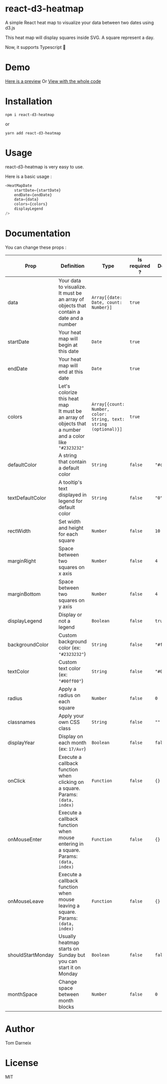 # react-d3-heatmap

A simple React heat map to visualize your data between two dates using d3.js

This heat map will display squares inside SVG. A square represent a day.

Now, it supports Typescript 🎉

# Demo

[Here is a preview](https://codesandbox.io/s/wnk771y0m7?view=preview)
Or
[View with the whole code](https://codesandbox.io/s/wnk771y0m7)

# Installation

    npm i react-d3-heatmap

or

    yarn add react-d3-heatmap

# Usage

react-d3-heatmap is very easy to use. 

Here is a basic usage :
```javascript
<HeatMapDate
    startDate={startDate}
    endDate={endDate}
    data={data}
    colors={colors}
    displayLegend
/>
```

# Documentation

You can change these props :

| Prop | Definition | Type | Is required ? | Default |
|------|-------------|------|---------------|---------|
|data|Your data to visualize. <br /> It must be an array of objects that contain a date and a number|`Array[{date: Date, count: Number}]`|`true`|
|startDate|Your heat map will begin at this date| `Date`|`true`|
|endDate|Your heat map will end at this date|`Date`|`true`|
|colors|Let's colorize this heat map <br /> It must be an array of objects that a number and a color like `"#2323232"`|`Array[{count: Number, color: String, text: string (optional)}]`|`true`|
|defaultColor|A string that contain a default color|`String`|`false`|`"#cdcdcd"`
|textDefaultColor|A tooltip's text displayed in legend for default color|`String`|`false`|`"0"`
|rectWidth|Set width and height for each square|`Number`|`false`|`10`
|marginRight|Space between two squares on x axis|`Number`|`false`|`4`
|marginBottom|Space between two squares on y axis|`Number`|`false`|`4`
|displayLegend|Display or not a legend|`Boolean`|`false`|`true`
|backgroundColor|Custom background color (ex: `"#2323232"`)|`String`|`false`|`"#fff"`
|textColor|Custom text color (ex: `"#00ff00"`)|`String`|`false`|`"#000"`
|radius|Apply a radius on each square|`Number`|`false`|`0`
|classnames|Apply your own CSS class|`String`|`false`|`""`
|displayYear|Display on each month (ex: `17/Avr`)|`Boolean`|`false`|`false`
|onClick|Execute a callback function when clicking on a square. Params: `(data, index)`|`Function`|`false`|`{}`
|onMouseEnter|Execute a callback function when mouse entering in a square. Params: `(data, index)`|`Function`|`false`|`{}`
|onMouseLeave|Execute a callback function when mouse leaving a square. Params: `(data, index)`|`Function`|`false`|`{}`
|shouldStartMonday|Usually heatmap starts on Sunday but you can start it on Monday|`Boolean`|`false`|`false`
|monthSpace|Change space between month blocks|`Number`|`false`|`0`

# Author

Tom Darneix
# License

MIT
